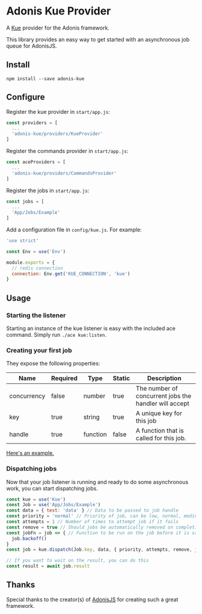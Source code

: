 # Adonis Kue Provider

A [Kue](https://github.com/Automattic/kue) provider for the Adonis framework.

This library provides an easy way to get started with an asynchronous job queue for AdonisJS.

## Install

```
npm install --save adonis-kue
```

## Configure

Register the kue provider in `start/app.js`:

```javascript
const providers = [
  ...
  'adonis-kue/providers/KueProvider'
]
```

Register the commands provider in `start/app.js`:

```javascript
const aceProviders = [
  ...
  'adonis-kue/providers/CommandsProvider'
]
```

Register the jobs in `start/app.js`:

```javascript
const jobs = [
  ...
  'App/Jobs/Example'
]
```

Add a configuration file in `config/kue.js`. For example:

```javascript
'use strict'

const Env = use('Env')

module.exports = {
  // redis connection
  connection: Env.get('KUE_CONNECTION', 'kue')
}
```

## Usage

### Starting the listener

Starting an instance of the kue listener is easy with the included ace command. Simply run `./ace kue:listen`.

### Creating your first job

They expose the following properties:

| Name        | Required | Type      | Static | Description                                           |
|-------------|----------|-----------|--------|-------------------------------------------------------|
| concurrency | false    | number    | true   | The number of concurrent jobs the handler will accept |
| key         | true     | string    | true   | A unique key for this job                             |
| handle      | true     | function  | false  | A function that is called for this job.               |

[Here's an example.](examples/app/Jobs/Example.js)

### Dispatching jobs

Now that your job listener is running and ready to do some asynchronous work, you can start dispatching jobs.

```javascript
const kue = use('Kue')
const Job = use('App/Jobs/Example')
const data = { test: 'data' } // Data to be passed to job handle
const priority = 'normal' // Priority of job, can be low, normal, medium, high or critical
const attempts = 1 // Number of times to attempt job if it fails
const remove = true // Should jobs be automatically removed on completion
const jobFn = job => { // Function to be run on the job before it is saved
  job.backoff()
}
const job = kue.dispatch(Job.key, data, { priority, attempts, remove, jobFn })

// If you want to wait on the result, you can do this
const result = await job.result
```

## Thanks

Special thanks to the creator(s) of [AdonisJS](http://adonisjs.com/) for creating such a great framework.

